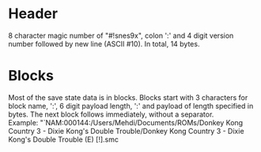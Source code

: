 # Header
8 character magic number of "#!snes9x", colon ':' and 4 digit version number followed by new line (ASCII #10). In total, 14 bytes.

# Blocks
Most of the save state data is in blocks. Blocks start with 3 characters for block name, ':', 6 digit payload length, ':' and payload of length specified in bytes. The next block follows immediately, without a separator.  
Example: "`NAM:000144:/Users/Mehdi/Documents/ROMs/Donkey Kong Country 3 - Dixie Kong's Double Trouble/Donkey Kong Country 3 - Dixie Kong's Double Trouble (E) [!].smc
